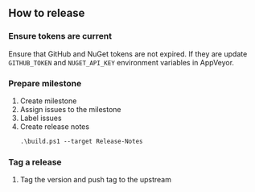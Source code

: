 ## How to release

### Ensure tokens are current

Ensure that GitHub and NuGet tokens are not expired. If they are update `GITHUB_TOKEN` and `NUGET_API_KEY` environment variables in AppVeyor.

### Prepare milestone

1. Create milestone
2. Assign issues to the milestone
3. Label issues
4. Create release notes
    ```ps
    .\build.ps1 --target Release-Notes
    ```

### Tag a release

1. Tag the version and push tag to the upstream
